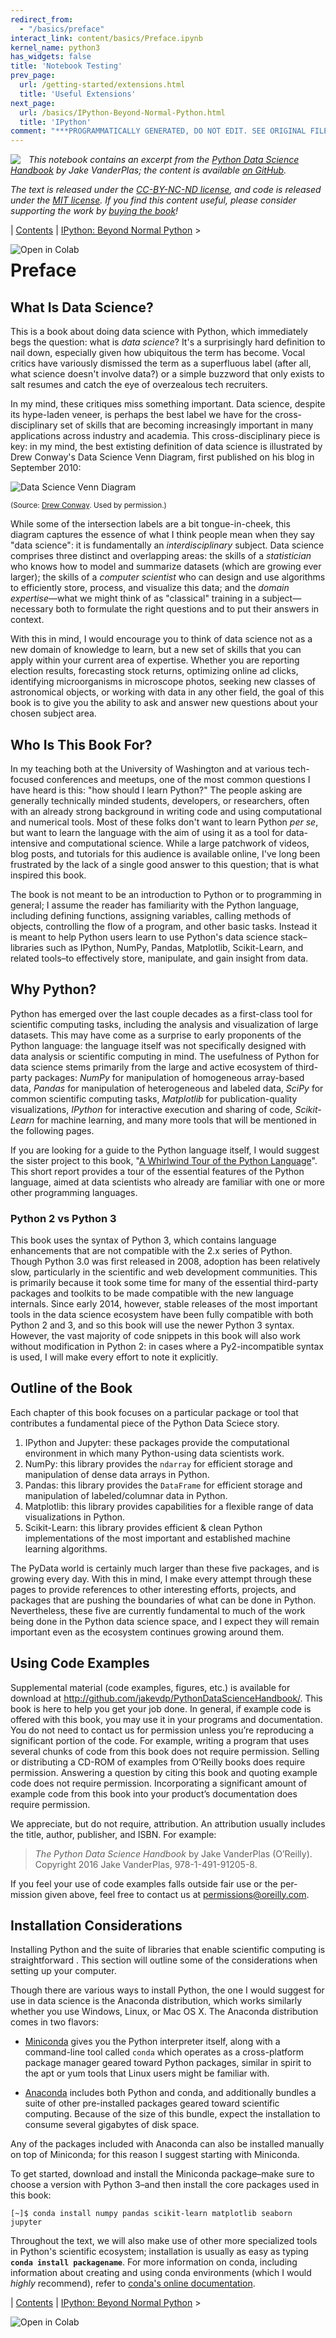 ```yaml
---
redirect_from:
  - "/basics/preface"
interact_link: content/basics/Preface.ipynb
kernel_name: python3
has_widgets: false
title: 'Notebook Testing'
prev_page:
  url: /getting-started/extensions.html
  title: 'Useful Extensions'
next_page:
  url: /basics/IPython-Beyond-Normal-Python.html
  title: 'IPython'
comment: "***PROGRAMMATICALLY GENERATED, DO NOT EDIT. SEE ORIGINAL FILES IN /content***"
---
```



<!--BOOK_INFORMATION-->
<img align="left" style="padding-right:10px;" src="figures/PDSH-cover-small.png">

*This notebook contains an excerpt from the [Python Data Science Handbook](http://shop.oreilly.com/product/0636920034919.do) by Jake VanderPlas; the content is available [on GitHub](https://github.com/jakevdp/PythonDataScienceHandbook).*

*The text is released under the [CC-BY-NC-ND license](https://creativecommons.org/licenses/by-nc-nd/3.0/us/legalcode), and code is released under the [MIT license](https://opensource.org/licenses/MIT). If you find this content useful, please consider supporting the work by [buying the book](http://shop.oreilly.com/product/0636920034919.do)!*



<!--NAVIGATION-->
| [Contents](Index.ipynb) | [IPython: Beyond Normal Python](01.00-IPython-Beyond-Normal-Python.ipynb) >

<a href="https://colab.research.google.com/github/jakevdp/PythonDataScienceHandbook/blob/master/notebooks/00.00-Preface.ipynb"><img align="left" src="https://colab.research.google.com/assets/colab-badge.svg" alt="Open in Colab" title="Open and Execute in Google Colaboratory"></a>




# Preface



## What Is Data Science?

This is a book about doing data science with Python, which immediately begs the question: what is *data science*?
It's a surprisingly hard definition to nail down, especially given how ubiquitous the term has become.
Vocal critics have variously dismissed the term as a superfluous label (after all, what science doesn't involve data?) or a simple buzzword that only exists to salt resumes and catch the eye of overzealous tech recruiters.

In my mind, these critiques miss something important.
Data science, despite its hype-laden veneer, is perhaps the best label we have for the cross-disciplinary set of skills that are becoming increasingly important in many applications across industry and academia.
This cross-disciplinary piece is key: in my mind, the best extisting definition of data science is illustrated by Drew Conway's Data Science Venn Diagram, first published on his blog in September 2010:



![Data Science Venn Diagram](figures/Data_Science_VD.png)

<small>(Source: [Drew Conway](http://drewconway.com/zia/2013/3/26/the-data-science-venn-diagram). Used by permission.)</small>



While some of the intersection labels are a bit tongue-in-cheek, this diagram captures the essence of what I think people mean when they say "data science": it is fundamentally an *interdisciplinary* subject.
Data science comprises three distinct and overlapping areas: the skills of a *statistician* who knows how to model and summarize datasets (which are growing ever larger); the skills of a *computer scientist* who can design and use algorithms to efficiently store, process, and visualize this data; and the *domain expertise*—what we might think of as "classical" training in a subject—necessary both to formulate the right questions and to put their answers in context.

With this in mind, I would encourage you to think of data science not as a new domain of knowledge to learn, but a new set of skills that you can apply within your current area of expertise.
Whether you are reporting election results, forecasting stock returns, optimizing online ad clicks, identifying microorganisms in microscope photos, seeking new classes of astronomical objects, or working with data in any other field, the goal of this book is to give you the ability to ask and answer new questions about your chosen subject area.



## Who Is This Book For?

In my teaching both at the University of Washington and at various tech-focused conferences and meetups, one of the most common questions I have heard is this: "how should I learn Python?"
The people asking are generally technically minded students, developers, or researchers, often with an already strong background in writing code and using computational and numerical tools.
Most of these folks don't want to learn Python *per se*, but want to learn the language with the aim of using it as a tool for data-intensive and computational science.
While a large patchwork of videos, blog posts, and tutorials for this audience is available online, I've long been frustrated by the lack of a single good answer to this question; that is what inspired this book.

The book is not meant to be an introduction to Python or to programming in general; I assume the reader has familiarity with the Python language, including defining functions, assigning variables, calling methods of objects, controlling the flow of a program, and other basic tasks.
Instead it is meant to help Python users learn to use Python's data science stack–libraries such as IPython, NumPy, Pandas, Matplotlib, Scikit-Learn, and related tools–to effectively store, manipulate, and gain insight from data.



## Why Python?

Python has emerged over the last couple decades as a first-class tool for scientific computing tasks, including the analysis and visualization of large datasets.
This may have come as a surprise to early proponents of the Python language: the language itself was not specifically designed with data analysis or scientific computing in mind.
The usefulness of Python for data science stems primarily from the large and active ecosystem of third-party packages: *NumPy* for manipulation of homogeneous array-based data, *Pandas* for manipulation of heterogeneous and labeled data, *SciPy* for common scientific computing tasks, *Matplotlib* for publication-quality visualizations, *IPython* for interactive execution and sharing of code, *Scikit-Learn* for machine learning, and many more tools that will be mentioned in the following pages.

If you are looking for a guide to the Python language itself, I would suggest the sister project to this book, "[A Whirlwind Tour of the Python Language](https://github.com/jakevdp/WhirlwindTourOfPython)".
This short report provides a tour of the essential features of the Python language, aimed at data scientists who already are familiar with one or more other programming languages.



### Python 2 vs Python 3

This book uses the syntax of Python 3, which contains language enhancements that are not compatible with the 2.x series of Python.
Though Python 3.0 was first released in 2008, adoption has been relatively slow, particularly in the scientific and web development communities.
This is primarily because it took some time for many of the essential third-party packages and toolkits to be made compatible with the new language internals.
Since early 2014, however, stable releases of the most important tools in the data science ecosystem have been fully compatible with both Python 2 and 3, and so this book will use the newer Python 3 syntax.
However, the vast majority of code snippets in this book will also work without modification in Python 2: in cases where a Py2-incompatible syntax is used, I will make every effort to note it explicitly.



## Outline of the Book

Each chapter of this book focuses on a particular package or tool that contributes a fundamental piece of the Python Data Sciece story.

1. IPython and Jupyter: these packages provide the computational environment in which many Python-using data scientists work.
2. NumPy: this library provides the ``ndarray`` for efficient storage and manipulation of dense data arrays in Python.
3. Pandas: this library provides the ``DataFrame`` for efficient storage and manipulation of labeled/columnar data in Python.
4. Matplotlib: this library provides capabilities for a flexible range of data visualizations in Python.
5. Scikit-Learn: this library provides efficient & clean Python implementations of the most important and established machine learning algorithms.

The PyData world is certainly much larger than these five packages, and is growing every day.
With this in mind, I make every attempt through these pages to provide references to other interesting efforts, projects, and packages that are pushing the boundaries of what can be done in Python.
Nevertheless, these five are currently fundamental to much of the work being done in the Python data science space, and I expect they will remain important even as the ecosystem continues growing around them.



## Using Code Examples

Supplemental material (code examples, figures, etc.) is available for download at http://github.com/jakevdp/PythonDataScienceHandbook/. This book is here to help you get your job done. In general, if example code is offered with this book, you may use it in your programs and documentation. You do not need to contact us for permission unless you’re reproducing a significant portion of the code. For example, writing a program that uses several chunks of code from this book does not require permission. Selling or distributing a CD-ROM of examples from O’Reilly books does require permission. Answering a question by citing this book and quoting example code does not require permission. Incorporating a significant amount of example code from this book into your product’s documentation does require permission.

We appreciate, but do not require, attribution. An attribution usually includes the title, author, publisher, and ISBN. For example:

> *The Python Data Science Handbook* by Jake VanderPlas (O’Reilly). Copyright 2016 Jake VanderPlas, 978-1-491-91205-8.

If you feel your use of code examples falls outside fair use or the per‐ mission given above, feel free to contact us at permissions@oreilly.com.



## Installation Considerations

Installing Python and the suite of libraries that enable scientific computing is straightforward . This section will outline some of the considerations when setting up your computer.

Though there are various ways to install Python, the one I would suggest for use in data science is the Anaconda distribution, which works similarly whether you use Windows, Linux, or Mac OS X.
The Anaconda distribution comes in two flavors:

- [Miniconda](http://conda.pydata.org/miniconda.html) gives you the Python interpreter itself, along with a command-line tool called ``conda`` which operates as a cross-platform package manager geared toward Python packages, similar in spirit to the apt or yum tools that Linux users might be familiar with.

- [Anaconda](https://www.continuum.io/downloads) includes both Python and conda, and additionally bundles a suite of other pre-installed packages geared toward scientific computing. Because of the size of this bundle, expect the installation to consume several gigabytes of disk space.

Any of the packages included with Anaconda can also be installed manually on top of Miniconda; for this reason I suggest starting with Miniconda.

To get started, download and install the Miniconda package–make sure to choose a version with Python 3–and then install the core packages used in this book:

```
[~]$ conda install numpy pandas scikit-learn matplotlib seaborn jupyter
```

Throughout the text, we will also make use of other more specialized tools in Python's scientific ecosystem; installation is usually as easy as typing **``conda install packagename``**.
For more information on conda, including information about creating and using conda environments (which I would *highly* recommend), refer to [conda's online documentation](http://conda.pydata.org/docs/).



<!--NAVIGATION-->
| [Contents](Index.ipynb) | [IPython: Beyond Normal Python](01.00-IPython-Beyond-Normal-Python.ipynb) >

<a href="https://colab.research.google.com/github/jakevdp/PythonDataScienceHandbook/blob/master/notebooks/00.00-Preface.ipynb"><img align="left" src="https://colab.research.google.com/assets/colab-badge.svg" alt="Open in Colab" title="Open and Execute in Google Colaboratory"></a>


